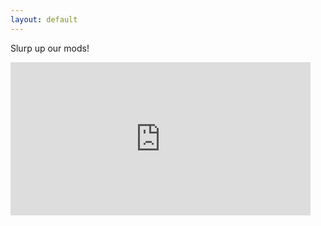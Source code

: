 ```yaml
---
layout: default
---
```


Slurp up our mods!

<iframe src="https://giphy.com/embed/K4x1ZL36xWCf6" width="480" height="245" frameBorder="0" class="giphy-embed" allowFullScreen></iframe>
